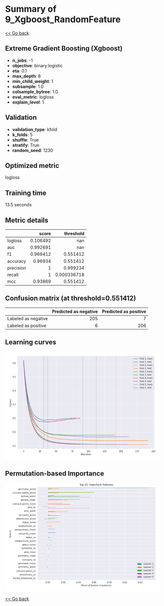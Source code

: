 # Summary of 9_Xgboost_RandomFeature

[<< Go back](../README.md)


## Extreme Gradient Boosting (Xgboost)
- **n_jobs**: -1
- **objective**: binary:logistic
- **eta**: 0.1
- **max_depth**: 8
- **min_child_weight**: 1
- **subsample**: 1.0
- **colsample_bytree**: 1.0
- **eval_metric**: logloss
- **explain_level**: 1

## Validation
 - **validation_type**: kfold
 - **k_folds**: 5
 - **shuffle**: True
 - **stratify**: True
 - **random_seed**: 1230

## Optimized metric
logloss

## Training time

13.5 seconds

## Metric details
|           |    score |     threshold |
|:----------|---------:|--------------:|
| logloss   | 0.106492 | nan           |
| auc       | 0.992691 | nan           |
| f1        | 0.969412 |   0.551412    |
| accuracy  | 0.96934  |   0.551412    |
| precision | 1        |   0.999234    |
| recall    | 1        |   0.000336718 |
| mcc       | 0.93869  |   0.551412    |


## Confusion matrix (at threshold=0.551412)
|                     |   Predicted as negative |   Predicted as positive |
|:--------------------|------------------------:|------------------------:|
| Labeled as negative |                     205 |                       7 |
| Labeled as positive |                       6 |                     206 |

## Learning curves
![Learning curves](learning_curves.png)

## Permutation-based Importance
![Permutation-based Importance](permutation_importance.png)

[<< Go back](../README.md)
